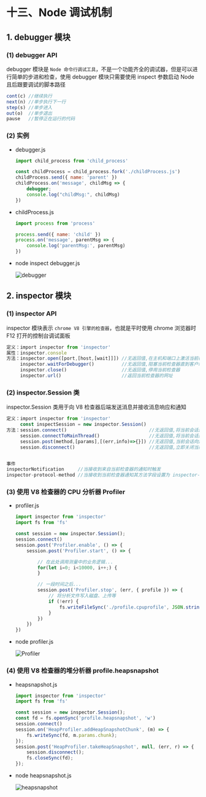 # 十三、Node 调试机制

## 1. debugger 模块

### (1) debugger API

debugger 模块是 `Node 命令行调试工具`，不是一个功能齐全的调试器，但是可以进行简单的步进和检查，使用 debugger 模块只需要使用 inspect 参数启动 Node 且后跟要调试的脚本路径

```js
cont(c) //继续执行
next(n) //单步执行下一行
step(s) //单步进入
out(o)  //单步退出
pause   //暂停正在运行的代码
```

### (2) 实例

* debugger.js

    ```js
    import child_process from 'child_process'

    const childProcess = child_process.fork('./childProcess.js')
    childProcess.send({ name: 'parent' })
    childProcess.on('message', childMsg => {
        debugger;
        console.log("childMsg:", childMsg)
    })
    ```

* childProcess.js

    ```js
    import process from 'process'

    process.send({ name: 'child' })
    process.on('message', parentMsg => {
        console.log('parentMsg:', parentMsg)
    })
    ```

* node inspect debugger.js

    ![debugger]()

## 2. inspector 模块

### (1) inspector API

inspector 模块表示 `chrome V8 引擎的检查器`，也就是平时使用 chrome 浏览器时 F12 打开的控制台调试面板

```js
定义：import inspector from 'inspector'
属性：inspector.console
方法：inspector.open([port,[host,[wait]]]) //无返回值,在主机和端口上激活当前检查器,可选参数wait表示在客户端连接之前是否阻塞
     inspector.waitForDebugger()          //无返回值,阻塞当前检查器直到客户端发送 Runtime.runIfWaitingForDebugger 命令
     inspector.close()                    //无返回值,停用当前检查器
     inspector.url()                      //返回当前检查器的网址
```

### (2) inspector.Session 类

inspector.Session 类用于向 V8 检查器后端发送消息并接收消息响应和通知

```js
定义：import inspector from 'inspector'
     const inspectSession = new inspector.Session()
方法：session.connect()                              //无返回值,将当前会话连接到当前线程检查器后端
     session.connectToMainThread()                  //无返回值,将当前会话连接到主线程检查器后端
     session.post(method,[params],[(err,info)=>{}]) //无返回值,当前会话向连接的检查器后端发送消息
     session.disconnect()                           //无返回值,立即关闭当前会话


事件
inspectorNotification     //当接收到来自当前检查器的通知时触发
inspector-protocol-method //当接收到当前检查器通知其方法字段设置为 inspector-protocol-method 时触发
```

### (3) 使用 V8 检查器的 CPU 分析器 Profiler

* profiler.js

    ```js
    import inspector from 'inspector'
    import fs from 'fs'

    const session = new inspector.Session();
    session.connect()
    session.post('Profiler.enable', () => {
        session.post('Profiler.start', () => {

            // 在此处调用测量中的业务逻辑...
            for(let i=0; i<10000, i++;) {
            }

            // 一段时间之后...
            session.post('Profiler.stop', (err, { profile }) => {
                // 将分析文件写入磁盘、上传等
                if (!err) {
                    fs.writeFileSync('./profile.cpuprofile', JSON.stringify(profile));
                }
            })
        })
    })
    ```

* node profiler.js

  ![Profiler]()

### (4) 使用 V8 检查器的堆分析器 profile.heapsnapshot

* heapsnapshot.js

    ```js
    import inspector from 'inspector'
    import fs from 'fs'

    const session = new inspector.Session();
    const fd = fs.openSync('profile.heapsnapshot', 'w')
    session.connect()
    session.on('HeapProfiler.addHeapSnapshotChunk', (m) => {
        fs.writeSync(fd, m.params.chunk);
    });
    session.post('HeapProfiler.takeHeapSnapshot', null, (err, r) => {
        session.disconnect();
        fs.closeSync(fd);
    });
    ```

* node heapsnapshot.js

  ![heapsnapshot]()
